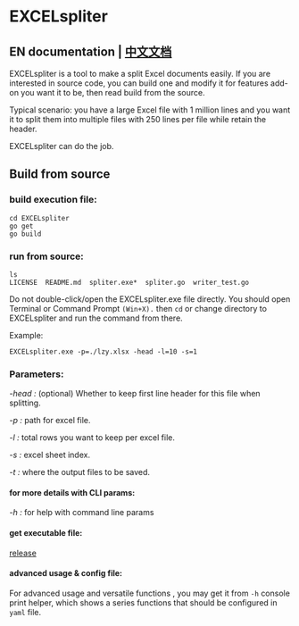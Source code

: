 # EXCELspliter
## **EN documentation** | [中文文档](./doc/中文文档.md)

EXCELspliter is a tool to make a split Excel documents easily. If you are interested in source code, you can build one and modify it for features add-on you want it to be, then read build from the source.

Typical scenario: you have a large Excel file with 1 million lines and you want it to split them into multiple files with 250 lines per file while retain the header.

EXCELspliter can do the job.

## Build from source
### build execution file:
```apple js
cd EXCELspliter
go get
go build
```
### run from source:
```apple js
ls
LICENSE  README.md  spliter.exe*  spliter.go  writer_test.go
```
Do not double-click/open the EXCELspliter.exe file directly. You should open Terminal or Command Prompt `(Win+X).` then `cd` or change directory to EXCELspliter and run the command from there.

Example:

```apple js
EXCELspliter.exe -p=./lzy.xlsx -head -l=10 -s=1
```

### Parameters:

_-head :_ (optional) Whether to keep first line header for this file when splitting.

_-p :_ path for excel file.

_-l :_ total rows you want to keep per excel file.

_-s :_ excel sheet index.

_-t :_ where the output files to be saved.

#### for more details with CLI params:

_-h :_ for help with command line params

#### get executable file:
[release](https://github.com/fadeAce/EXCELspliter/releases)

#### advanced usage & config file:
For advanced usage and versatile functions , you may get it from `-h` console print helper, which shows a series functions that should be configured in `yaml` file.